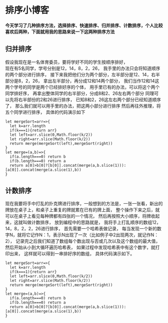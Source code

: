 # 排序小博客
#### 今天学习了几种排序方法，选择排序、快速排序、归并排序、计数排序，个人比较喜欢后两种，下面就用我的思路来说一下这两种排序方法
## 归并排序
假设我现在是一名体育委员，要将学好不同的学生按顺序排好，<br/>
现在有5名同学，学号分别是12，14，8，2，26，
我手里的办法只会将知道顺序的两个部分进行排序，
接下来我把他们分为两个部分，左半部分是12、14，右半部分是8，2，26，
拿出左半部分，再分成12和14两个部分，
我们当作12和14这两个学号的同学是两个已经排好序的个体，
用手里已有的办法，可以将这个两个同学排好序，
再拿出整体同学的右半部分，分成8和2、26左右两个部分
同理可以先将右半部份的2和26进行排序，
已知8和2，26这左右两个部分已经知道顺序了，
那么我们就可以用手里的办法，把这两小部分进行排序
然后再往外推理，将五个同学进行排序，
具体的代码演示如下
```
let mergeSort=arr=>{
  let k=arr.length
  if(k===1){return arr}
  let left=arr.slice(0,Math.floor(k/2))
  let right=arr.slice(Math.floor(k/2))
  return merge(mergeSort(left),mergeSort(right))
}
let merge=(a,b)=>{
  if(a.length===0) return b
  if(b.length===0) return a
  return a[0]>b[0]?[b[0]].concat(merge(a,b.slice(1))):[a[0]].concat(merge(a.slice(1),b))
}
```
## 计数排序
现在我要将手中打乱的扑克牌进行排序，一般想到的方法是，一张一张看，新出的牌放在桌子上，和桌子上重复的牌就累在已有的牌上面，
整个操作下来之后，就可以在桌子上看见每种牌都有四张的一个情况，
然后再按照大小顺序，将牌收起来，这就叫做计数排序，
放到编程中的思路就是，
我将手上打乱顺序的数组12，14，8，2，2，26进行排序，
首先需要一个哈希表做记录，
每当发现一个新的数字N，就将它记作N：1，表示N出现了一次（比如例子中2出现两次，就记作N：2），
记录完之后我们知道了数组每个数出现与否或几次以及这个数组的最大值，然后开始从小到大循环遍历哈希表，
如果过程中发现哈希表中有这个数字，就打印出来，
这样就可以得到一串排好序的数组，
具体代码演示如下。
```
let mergeSort=arr=>{
  let k=arr.length
  if(k===1){return arr}
  let left=arr.slice(0,Math.floor(k/2))
  let right=arr.slice(Math.floor(k/2))
  return merge(mergeSort(left),mergeSort(right))
}
let merge=(a,b)=>{
  if(a.length===0) return b
  if(b.length===0) return a
  return a[0]>b[0]?[b[0]].concat(merge(a,b.slice(1))):[a[0]].concat(merge(a.slice(1),b))
}
```

